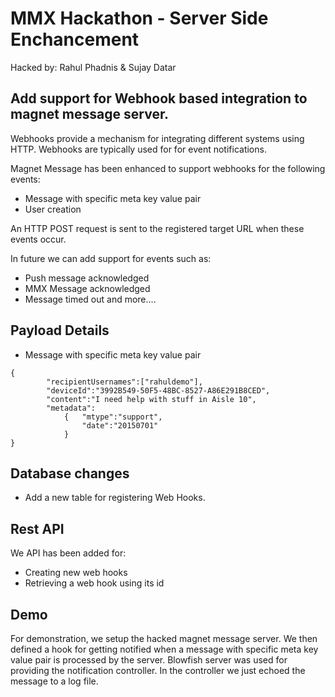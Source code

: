 MMX Hackathon - Server Side Enchancement
========================================
Hacked by: Rahul Phadnis & Sujay Datar

Add support for Webhook based integration to magnet message server.
-------------------------------------------------------------------

Webhooks provide a mechanism for integrating different systems using HTTP. Webhooks are typically used for
for event notifications.

Magnet Message has been enhanced to support webhooks for the following events:

- Message with specific meta key value pair
- User creation

An HTTP POST request is sent to the registered target URL when these events occur.

In future we can add support for events such as:
- Push message acknowledged
- MMX Message acknowledged
- Message timed out
and more....

## Payload Details
* Message with specific meta key value pair
````
{
        "recipientUsernames":["rahuldemo"],
        "deviceId":"3992B549-50F5-48BC-8527-A86E291B8CED",
        "content":"I need help with stuff in Aisle 10",
        "metadata":
            {   "mtype":"support",
                "date":"20150701"
            }
}
````    

## Database changes

- Add a new table for registering Web Hooks.

## Rest API
We API has been added for:
- Creating new web hooks
- Retrieving a web hook using its id

## Demo
For demonstration, we setup the hacked magnet message server. We then defined a hook for getting notified when a message with specific meta key value pair is 
processed by the server. Blowfish server was used for providing the notification controller. In the controller we just echoed the message to a log file.



